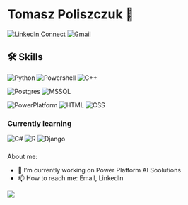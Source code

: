 # Tomasz Poliszczuk 👋

[![LinkedIn Connect](https://img.shields.io/badge/%20-Connect-black?color=14171A&labelColor=212121&logo=linkedin&logoColor=ffffff)](https://www.linkedin.com/in/manjurul-hoque-rumi/)
[![Gmail](https://img.shields.io/badge/%20-Send%20Mail-black?color=14171A&labelColor=ef5350&logo=gmail&logoColor=ffffff)](mailto:gnoinskit@gmail.com?subject=From%20GitHub&body=Hi,%20there.%20Found%20you%20from%20GitHub.)


## 🛠️ Skills
![Python](https://img.shields.io/badge/Python-3776AB?style=for-the-badge&logo=python&logoColor=white)
![Powershell](https://img.shields.io/badge/Powershell-2CA5E0?style=for-the-badge&logo=powershell&logoColor=white)
![C++](https://img.shields.io/badge/c++-%2300599C.svg?style=for-the-badge&logo=c%2B%2B&logoColor=white)

![Postgres](https://img.shields.io/badge/PostgreSQL-316192?style=for-the-badge&logo=postgresql&logoColor=white)
![MSSQL](https://img.shields.io/badge/Microsoft_SQL_Server-CC2927?style=for-the-badge&logo=microsoft-sql-server&logoColor=white)

![PowerPlatform](https://img.shields.io/badge/Microsoft_SQL_Server-CC2927?style=for-the-badge&logo=microsoft-sql-server&logoColor=white)
![HTML](https://img.shields.io/badge/HTML5-E34F26?style=for-the-badge&logo=html5&logoColor=white)
![CSS](https://img.shields.io/badge/CSS3-1572B6?style=for-the-badge&logo=css3&logoColor=white)




### Currently learning
![C#](https://img.shields.io/badge/C%23-239120?style=for-the-badge&logo=c-sharp&logoColor=white)
![R](https://img.shields.io/badge/R-276DC3?style=for-the-badge&logo=r&logoColor=white)
![Django](https://img.shields.io/badge/django-%23092E20.svg?style=for-the-badge&logo=django&logoColor=white)

###
About me:

- 🔭 I’m currently working on Power Platform AI Soolutions
- 📫 How to reach me: Email, LinkedIn


<a href="">
  <img align="center" src="https://github-readme-stats.vercel.app/api/top-langs/?username=tpoliszczuk&theme=blue-green"
</a>
